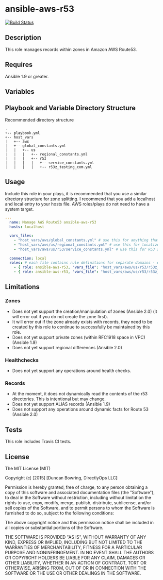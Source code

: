 # ansible-aws-r53

[![Build
Status](https://travis-ci.org/bdgscotland/ansible-aws-r53.svg?branch=master)](https://travis-ci.org/bdgscotland/ansible-aws-r53)

## Description 

This role manages records within zones in Amazon AWS Route53.

## Requires
Ansible 1.9 or greater.

## Variables

## Playbook and Variable Directory Structure

Recommended directory structure
```
.
+-- playbook.yml
+-- host_vars
|   +-- aws
|   +-- global_constants.yml
|   |   +-- us
|   |   |   +-- regional_constants.yml
|   |   |   +-- r53
|   |   |   |   +-- service_constants.yml
|   |   |   |   +-- r53z_testing_com.yml
```

## Usage

Include this role in your plays, it is recommended that you use a similar directory structure for zone splitting.
I recommend that you add a localhost and local entry to your hosts file. AWS roles/plays do not need to have a system target.

```yaml
---
  name: Manage AWS Route53 ansible-aws-r53
  hosts: localhost

  vars_files:
    - "host_vars/aws/global_constants.yml" # use this for anything that's needed across all AWS regions/properties
    - "host_vars/aws/us/regional_constants.yml" # use this for localized regional constants
    - "host_vars/aws/us/r53/service_constants.yml" # use this for R53 specific regional constants
    
  connection: local
  roles: # each file contains rule definitions for separate domains - easier to manage and tie in with CI
    - { role: ansible-aws-r53, "vars_file": "host_vars/aws/us/r53/r53z_test_com.yml" }
    - { role: ansible-aws-r53, "vars_file": "host_vars/aws/us/r53/r53z_second_test_com.yml" }
```
    
    
    
## Limitations

### Zones
- Does not yet support the creation/manipulation of zones (Ansible 2.0) (it will error out if you do not create the zone first).
- It will error out if the zone already exists with records, they need to be created by this role to continue to successfully be maintained by this role.
- Does not yet support private zones (within RFC1918 space in VPC) (Ansible 1.9)
- Does not yet support regional differences (Ansible 2.0)
 
### Healthchecks
- Does not yet support any operations around health checks.

### Records
- At the moment, it does not dynamically read the contents of the r53 directories. This is intentional but may change.
- Does not yet support ALIAS records (Ansible 1.9)
- Does not support any operations around dynamic facts for Route 53 (Ansible 2.0)

## Tests
This role includes Travis CI tests.

## License
The MIT License (MIT)

Copyright (c) [2015] [Duncan Bowring, DirectlyOps LLC]

Permission is hereby granted, free of charge, to any person obtaining a copy
of this software and associated documentation files (the "Software"), to deal
in the Software without restriction, including without limitation the rights
to use, copy, modify, merge, publish, distribute, sublicense, and/or sell
copies of the Software, and to permit persons to whom the Software is
furnished to do so, subject to the following conditions:

The above copyright notice and this permission notice shall be included in all
copies or substantial portions of the Software.

THE SOFTWARE IS PROVIDED "AS IS", WITHOUT WARRANTY OF ANY KIND, EXPRESS OR
IMPLIED, INCLUDING BUT NOT LIMITED TO THE WARRANTIES OF MERCHANTABILITY,
FITNESS FOR A PARTICULAR PURPOSE AND NONINFRINGEMENT. IN NO EVENT SHALL THE
AUTHORS OR COPYRIGHT HOLDERS BE LIABLE FOR ANY CLAIM, DAMAGES OR OTHER
LIABILITY, WHETHER IN AN ACTION OF CONTRACT, TORT OR OTHERWISE, ARISING FROM,
OUT OF OR IN CONNECTION WITH THE SOFTWARE OR THE USE OR OTHER DEALINGS IN THE
SOFTWARE.
